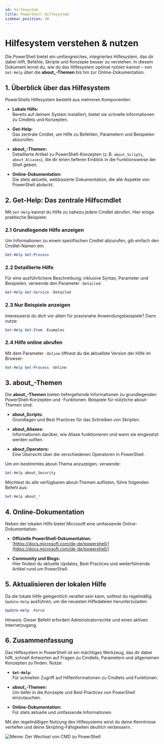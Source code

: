 ```yaml
---
id: hilfesystem
title: PowerShell Hilfesystem
sidebar_position: 30
---
```


# Hilfesystem verstehen & nutzen

Die PowerShell bietet ein umfangreiches, integriertes Hilfesystem, das dir dabei hilft, Befehle, Skripte und Konzepte besser zu verstehen. In diesem Dokument lernst du, wie du das Hilfesystem optimal nutzen kannst – von `Get-Help` über die **about_-Themen** bis hin zur Online-Dokumentation.

## 1. Überblick über das Hilfesystem

PowerShells Hilfesystem besteht aus mehreren Komponenten:

- **Lokale Hilfe:**  
  Bereits auf deinem System installiert, bietet sie schnelle Informationen zu Cmdlets und Konzepten.

- **Get-Help:**  
  Das zentrale Cmdlet, um Hilfe zu Befehlen, Parametern und Beispielen abzurufen.

- **about_-Themen:**  
  Detaillierte Artikel zu PowerShell-Konzepten (z. B. `about_Scripts`, `about_Aliases`), die dir einen tieferen Einblick in die Funktionsweise der Shell geben.

- **Online-Dokumentation:**  
  Die stets aktuelle, webbasierte Dokumentation, die alle Aspekte von PowerShell abdeckt.

## 2. Get-Help: Das zentrale Hilfscmdlet

Mit `Get-Help` kannst du Hilfe zu nahezu jedem Cmdlet abrufen. Hier einige praktische Beispiele:

### 2.1 Grundlegende Hilfe anzeigen

Um Informationen zu einem spezifischen Cmdlet abzurufen, gib einfach den Cmdlet-Namen ein:

```powershell
Get-Help Get-Process
```

### 2.2 Detaillierte Hilfe

Für eine ausführlichere Beschreibung, inklusive Syntax, Parameter und Beispielen, verwende den Parameter `-Detailed`:

```powershell
Get-Help Get-Service -Detailed
```

### 2.3 Nur Beispiele anzeigen

Interessierst du dich vor allem für praxisnahe Anwendungsbeispiele? Dann nutze:

```powershell
Get-Help Get-Item -Examples
```

### 2.4 Hilfe online abrufen

Mit dem Parameter `-Online` öffnest du die aktuellste Version der Hilfe im Browser:

```powershell
Get-Help Get-Process -Online
```

## 3. about_-Themen

Die **about_-Themen** bieten tiefergehende Informationen zu grundlegenden PowerShell-Konzepten und -Funktionen. Beispiele für nützliche about-Themen sind:

- **about_Scripts:**  
  Grundlagen und Best Practices für das Schreiben von Skripten.

- **about_Aliases:**  
  Informationen darüber, wie Aliase funktionieren und wann sie eingesetzt werden sollten.

- **about_Operators:**  
  Eine Übersicht über die verschiedenen Operatoren in PowerShell.

Um ein bestimmtes about-Thema anzuzeigen, verwende:

```powershell
Get-Help about_Security
```

Möchtest du alle verfügbaren about-Themen auflisten, führe folgenden Befehl aus:

```powershell
Get-Help about_*
```

## 4. Online-Dokumentation

Neben der lokalen Hilfe bietet Microsoft eine umfassende Online-Dokumentation:

- **Offizielle PowerShell-Dokumentation:**  
  [https://docs.microsoft.com/de-de/powershell/](https://docs.microsoft.com/de-de/powershell/)

- **Community und Blogs:**  
  Hier findest du aktuelle Updates, Best Practices und weiterführende Artikel rund um PowerShell.

## 5. Aktualisieren der lokalen Hilfe

Da die lokale Hilfe gelegentlich veraltet sein kann, solltest du regelmäßig `Update-Help` ausführen, um die neuesten Hilfedateien herunterzuladen:

```powershell
Update-Help -Force
```

*Hinweis:* Dieser Befehl erfordert Administratorrechte und einen aktiven Internetzugang.

## 6. Zusammenfassung

Das Hilfesystem in PowerShell ist ein mächtiges Werkzeug, das dir dabei hilft, schnell Antworten auf Fragen zu Cmdlets, Parametern und allgemeinen Konzepten zu finden. Nutze:

- **`Get-Help`:**  
  Für schnellen Zugriff auf Hilfeinformationen zu Cmdlets und Funktionen.

- **about_-Themen:**  
  Um tiefer in die Konzepte und Best Practices von PowerShell einzutauchen.

- **Online-Dokumentation:**  
  Für stets aktuelle und umfassende Informationen.

Mit der regelmäßigen Nutzung des Hilfesystems wirst du deine Kenntnisse vertiefen und deine Skripting-Fähigkeiten deutlich verbessern.

![Meme: Der Wechsel von CMD zu PowerShell](/img/psmeme_help.webp)  